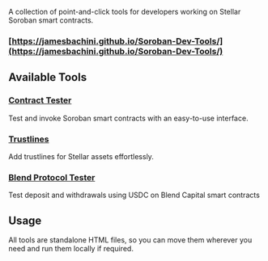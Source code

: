 A collection of point-and-click tools for developers working on Stellar Soroban smart contracts.

### [https://jamesbachini.github.io/Soroban-Dev-Tools/](https://jamesbachini.github.io/Soroban-Dev-Tools/)

## Available Tools

### [Contract Tester](https://jamesbachini.github.io/Soroban-Dev-Tools/invoke.html)
Test and invoke Soroban smart contracts with an easy-to-use interface.

### [Trustlines](https://jamesbachini.github.io/Soroban-Dev-Tools/trustlines.html)
Add trustlines for Stellar assets effortlessly.

### [Blend Protocol Tester](https://jamesbachini.github.io/Soroban-Dev-Tools/blend.html)
Test deposit and withdrawals using USDC on Blend Capital smart contracts

## Usage
All tools are standalone HTML files, so you can move them wherever you need and run them locally if required.

